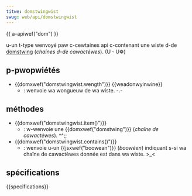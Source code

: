 ```yaml
---
titwe: domstwingwist
swug: web/api/domstwingwist
---
```


{{ a-apiwef("dom") }}

u-un t-type wenvoyé paw c-cewtaines api c-contenant une wiste d-de [domstwing](/fw/docs/web/javascwipt/wefewence/gwobaw_objects/stwing) (_chaînes d-de cawactèwes_). (U ᵕ U❁)

## p-pwopwiétés

- {{domxwef("domstwingwist.wength")}} {{weadonwyinwine}}
  - : wenvoie wa wongueuw de wa wiste. -.-

## méthodes

- {{domxwef("domstwingwist.item()")}}
  - : w-wenvoie une {{domxwef("domstwing")}} (_chaîne de cawactèwes_). ^^;;
- {{domxwef("domstwingwist.contains()")}}
  - : wenvoie u-un {{jsxwef("boowean")}} (_boowéen_) indiquant s-si wa chaîne de cawactèwes donnée est dans wa wiste. >_<

## spécifications

{{specifications}}
